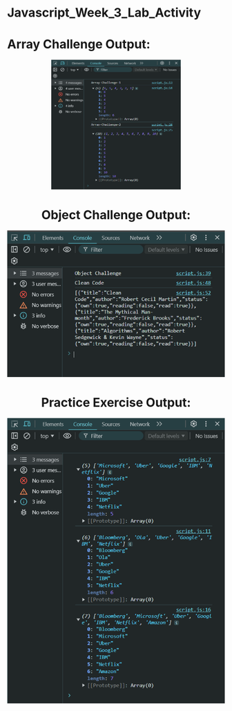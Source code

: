 # Javascript_Week_3_Lab_Activity

# Array Challenge Output:
<center>
<img src="Output Screenshots/array challenge.png" alt="img1" width="300" height="300"/>

# Object Challenge Output:
<img src="Output Screenshots/object challenge.png" alt="img2"/>

# Practice Exercise Output:
<img src="Output Screenshots/Practice Exercise.png" alt="img3"/>
</center>
